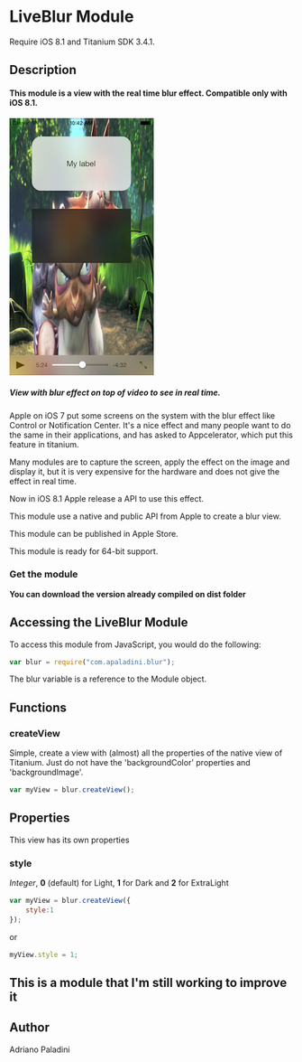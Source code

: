 # LiveBlur Module
Require iOS 8.1 and Titanium SDK 3.4.1.

## Description

#### This module is a view with the real time blur effect. Compatible only with iOS 8.1.

![Blur View preview on movie](blur-preview.png)
##### View with blur effect on top of video to see in real time.


Apple on iOS 7 put some screens on the system with the blur effect like Control or Notification Center. It's a nice effect and many people want to do the same in their applications, and has asked to Appcelerator, which put this feature in titanium.

Many modules are to capture the screen, apply the effect on the image and display it, but it is very expensive for the hardware and does not give the effect in real time.

Now in iOS 8.1 Apple release a API to use this effect.

This module use a native and public API from Apple to create a blur view.

This module can be published in Apple Store.

This module is ready for 64-bit support.


### Get the module

**You can download the version already compiled on dist folder**


## Accessing the LiveBlur Module

To access this module from JavaScript, you would do the following:

```javascript
var blur = require("com.apaladini.blur");
```

The blur variable is a reference to the Module object.

## Functions

### createView

Simple, create a view with (almost) all the properties of the native view of Titanium. Just do not have the 'backgroundColor' properties and 'backgroundImage'.

```javascript
var myView = blur.createView();
```

## Properties

This view has its own properties


### style

*Integer*, **0** (default) for Light, **1** for Dark and **2** for ExtraLight

```javascript
var myView = blur.createView({
	style:1
});
```

or

```javascript
myView.style = 1;
```



## This is a module that I'm still working to improve it


## Author

Adriano Paladini
